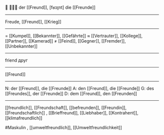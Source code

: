 🔵 🧑‍🤝‍🧑 der [[Freund]], [fʁɔɪ̯nt]
die [[Freunde]]

---
Freude, [[Freund]], [[Krieg]]

---
= [[Kumpel]], [[Bekannter]], [[Gefährte]]
≈ [[Vertrauter]], [[Kollege]], [[Partner]], [[Kamerad]]
≠ [[Feind]], [[Gegner]], [[Fremder]], [[Unbekannter]]

---
friend
друг

---
[[Freund]]

---
N: der [[Freund]], die [[Freunde]]
A: den [[Freund]], die [[Freunde]]
G: des [[Freundes]], der [[Freunde]]
D: dem [[Freund]], den [[Freunden]]

---
[[freundlich]], [[Freundschaft]], [[befreunden]], [[Freundin]], [[Freundschaftlich]]
, [[Brieffreund]], [[Liebhaber]], [[Kontrahent]], [[klimafreundlich]]

#Maskulin , [[umweltfreundlich]], [[Umweltfreundlichkeit]]